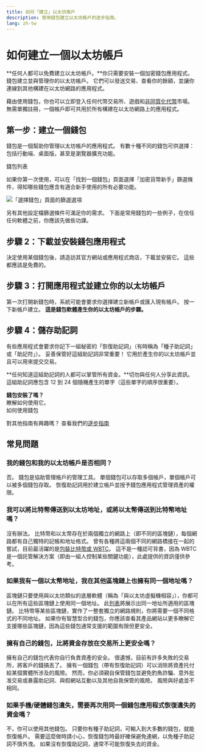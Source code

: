 ```yaml
---
title: 如何「建立」以太坊帳戶
description: 使用錢包建立以太坊帳戶的逐步指南。
lang: zh-tw
---
```


# 如何建立一個以太坊帳戶

**任何人都可以免費建立以太坊帳戶。**你只需要安裝一個加密錢包應用程式。 錢包建立並與管理你的以太坊帳戶。 它們可以發送交易、查看你的餘額，並讓你連線到其他構建在以太坊網路的應用程式。

藉由使用錢包，你也可以立即登入任何代幣交易所、遊戲和[非同質化代幣](/glossary/#nft)市場。 無需單獨註冊，一個帳戶即可共用於所有構建在以太坊網路上的應用程式。

## 第一步：建立一個錢包

錢包是一個幫助你管理以太坊帳戶的應用程式。 有數十種不同的錢包可供選擇：包括行動端、桌面版，甚至是瀏覽器擴充功能。


<ButtonLink href="/wallets/find-wallet/">
  錢包列表
</ButtonLink>

如果你第一次使用，可以在「找到一個錢包」頁面選擇「加密貨幣新手」篩選條件，得知哪些錢包應含有適合新手使用的所有必要功能。

![「選擇錢包」頁面的篩選選項](./wallet-box.png)

另有其他設定檔篩選條件可滿足你的需求。 下面是常用錢包的一些例子，在信任任何軟體之前，你應該先做些功課。

## 步驟 2：下載並安裝錢包應用程式

決定使用某個錢包後，請造訪其官方網站或應用程式商店，下載並安裝它。 這些都應該是免費的。

## 步驟 3：打開應用程式並建立你的以太坊帳戶

第一次打開新錢包時，系統可能會要求你選擇建立新帳戶或匯入現有帳戶。 按一下新帳戶建立。 **這是錢包軟體產生你的以太坊帳戶的步驟。**

## 步驟 4：儲存助記詞

有些應用程式會要求你記下一組秘密的「恢復助記詞」（有時稱為「種子助記詞」或「助記符」）。 妥善保管好這組助記詞非常重要！ 它用於產生你的以太坊帳戶並且可以用來提交交易。

**任何知道這組助記詞的人都可以掌管所有資金。**切勿與任何人分享此資訊。 這組助記詞應包含 12 到 24 個隨機產生的單字（這些單字的順序很重要）。

<div>
<InfoBanner shouldSpaceBetween emoji=":eyes:">
  <div><b>錢包安裝了嗎？</b><br/>瞭解如何使用它。</div>
  <ButtonLink href="/guides/how-to-use-a-wallet">
    如何使用錢包
  </ButtonLink>
</InfoBanner>
</div>

對其他指南有興趣嗎？ 查看我們的[逐步指南](/guides/)

## 常見問題

### 我的錢包和我的以太坊帳戶是否相同？

否。 錢包是協助管理帳戶的管理工具。 單個錢包可以存取多個帳戶，單個帳戶可以被多個錢包存取。 恢復助記詞用於建立帳戶並授予錢包應用程式管理資產的權限。

### 我可以將比特幣傳送到以太坊地址，或將以太幣傳送到比特幣地址嗎？

沒有辦法。 比特幣和以太幣存在於兩個獨立的網路上（即不同的區塊鏈），每個網路都有自己獨特的記帳和地址格式。 曾有各種將這兩個不同的網路橋接在一起的嘗試，目前最活躍的是[包裝比特幣或 WBTC](https://www.bitcoin.com/get-started/what-is-wbtc/)。 這不是一種認可背書，因為 WBTC 是一個託管解決方案（即由一組人控制某些關鍵功能），此處提供的資訊僅供參考。

### 如果我有一個以太幣地址，我在其他區塊鏈上也擁有同一個地址嗎？

區塊鏈只要使用與以太坊類似的底層軟體（稱為「與以太坊虛擬機相容」），你都可以在所有這些區塊鏈上使用同一個地址。 此[列表](https://chainlist.org/)將展示出同一地址所適用的區塊鏈。 比特幣等某些區塊鏈，實作了一整套獨立的網路規則，你將需要一個不同格式的不同地址。 如果你有智慧型合約錢包，你應該查看其產品網站以更多瞭解它支援哪些區塊鏈，因為這些錢包通常支援的範圍有限但更安全。

### 擁有自己的錢包，比將資金存放在交易所上更安全嗎？

擁有自己的錢包代表你自行負責資產的安全。 很遺憾，目前有許多失敗的交易所，將客戶的錢搞丟了。 擁有一個錢包（帶有恢復助記詞）可以消除將資產托付給某個實體所涉及的風險。 然而，你必須親自保管錢包並避免釣魚詐騙、意外批准交易或暴露助記詞、與假網站互動以及其他自我保管的風險。 風險與好處並不相同。

### 如果手機/硬體錢包遺失，需要再次用同一個錢包應用程式恢復遺失的資金嗎？

不，你可以使用其他錢包。 只要你有種子助記詞，可輸入到大多數的錢包，就能恢復帳戶。 需要這麼做時請小心，恢復錢包時最好確保避免連網，以免種子助記詞不慎外洩。 如果沒有恢復助記詞，通常不可能恢復失去的資金。
